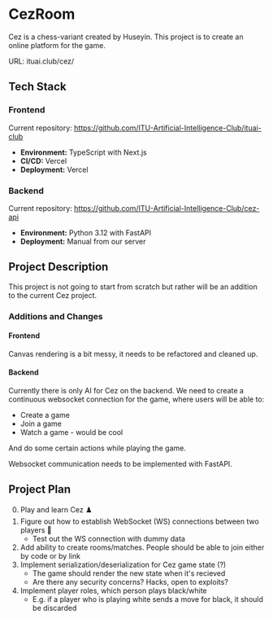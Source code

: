# CezRoom

Cez is a chess-variant created by Huseyin. This project is to create an online platform for the game.

URL: ituai.club/cez/

## Tech Stack

### Frontend

Current repository: https://github.com/ITU-Artificial-Intelligence-Club/ituai-club

- **Environment:** TypeScript with Next.js
- **CI/CD:** Vercel
- **Deployment:** Vercel


### Backend

Current repository: https://github.com/ITU-Artificial-Intelligence-Club/cez-api

- **Environment:** Python 3.12 with FastAPI
- **Deployment:** Manual from our server

## Project Description

This project is not going to start from scratch but rather will be an addition to the current Cez project.

### Additions and Changes

#### Frontend

Canvas rendering is a bit messy, it needs to be refactored and cleaned up.

#### Backend

Currently there is only AI for Cez on the backend. We need to create a continuous websocket connection for the game, where users will be able to:
- Create a game
- Join a game
- Watch a game - would be cool

And do some certain actions while playing the game.

Websocket communication needs to be implemented with FastAPI.

## Project Plan

0. Play and learn Cez ♟️
1. Figure out how to establish WebSocket (WS) connections between two players 🔌
    - Test out the WS connection with dummy data
2. Add ability to create rooms/matches. People should be able to join either by code or by link
3. Implement serialization/deserialization for Cez game state (?)
    - The game should render the new state when it's recieved
    - Are there any security concerns? Hacks, open to exploits?
4. Implement player roles, which person plays black/white
    - E.g. if a player who is playing white sends a move for black, it should be discarded
